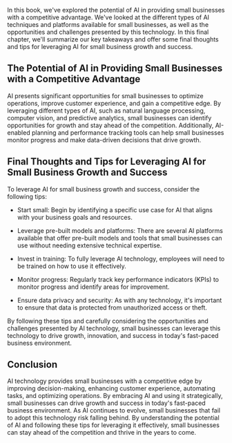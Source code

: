 
In this book, we've explored the potential of AI in providing small businesses with a competitive advantage. We've looked at the different types of AI techniques and platforms available for small businesses, as well as the opportunities and challenges presented by this technology. In this final chapter, we'll summarize our key takeaways and offer some final thoughts and tips for leveraging AI for small business growth and success.

The Potential of AI in Providing Small Businesses with a Competitive Advantage
------------------------------------------------------------------------------

AI presents significant opportunities for small businesses to optimize operations, improve customer experience, and gain a competitive edge. By leveraging different types of AI, such as natural language processing, computer vision, and predictive analytics, small businesses can identify opportunities for growth and stay ahead of the competition. Additionally, AI-enabled planning and performance tracking tools can help small businesses monitor progress and make data-driven decisions that drive growth.

Final Thoughts and Tips for Leveraging AI for Small Business Growth and Success
-------------------------------------------------------------------------------

To leverage AI for small business growth and success, consider the following tips:

* Start small: Begin by identifying a specific use case for AI that aligns with your business goals and resources.

* Leverage pre-built models and platforms: There are several AI platforms available that offer pre-built models and tools that small businesses can use without needing extensive technical expertise.

* Invest in training: To fully leverage AI technology, employees will need to be trained on how to use it effectively.

* Monitor progress: Regularly track key performance indicators (KPIs) to monitor progress and identify areas for improvement.

* Ensure data privacy and security: As with any technology, it's important to ensure that data is protected from unauthorized access or theft.

By following these tips and carefully considering the opportunities and challenges presented by AI technology, small businesses can leverage this technology to drive growth, innovation, and success in today's fast-paced business environment.

Conclusion
----------

AI technology provides small businesses with a competitive edge by improving decision-making, enhancing customer experience, automating tasks, and optimizing operations. By embracing AI and using it strategically, small businesses can drive growth and success in today's fast-paced business environment. As AI continues to evolve, small businesses that fail to adopt this technology risk falling behind. By understanding the potential of AI and following these tips for leveraging it effectively, small businesses can stay ahead of the competition and thrive in the years to come.